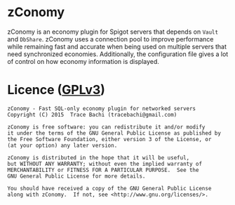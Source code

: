 # zConomy
zConomy is an economy plugin for Spigot servers that depends on `Vault` and `DbShare`.
zConomy uses a connection pool to improve performance while remaining fast and accurate when
being used on multiple servers that need synchronized economies. Additionally, the 
configuration file gives a lot of control on how economy information is displayed.

# Licence ([GPLv3](http://www.gnu.org/licenses/gpl-3.0.en.html))
```
zConomy - Fast SQL-only economy plugin for networked servers
Copyright (C) 2015  Trace Bachi (tracebachi@gmail.com)

zConomy is free software: you can redistribute it and/or modify
it under the terms of the GNU General Public License as published by
the Free Software Foundation, either version 3 of the License, or
(at your option) any later version.

zConomy is distributed in the hope that it will be useful,
but WITHOUT ANY WARRANTY; without even the implied warranty of
MERCHANTABILITY or FITNESS FOR A PARTICULAR PURPOSE.  See the
GNU General Public License for more details.

You should have received a copy of the GNU General Public License
along with zConomy.  If not, see <http://www.gnu.org/licenses/>.
```
